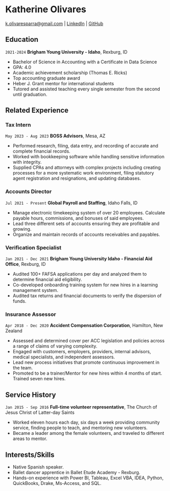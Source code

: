 
# Katherine Olivares

<div id="webaddress">
<a href="k.olivaresparra@gmail.com">k.olivaresparra@gmail.com</a>
| <a href="https://www.linkedin.com/in/katherine-olivares">LinkedIn</a>
| <a href="https://github.com/KatherineOlivares">GitHub</a>
</div>


## Education

`2021-2024`
__Brigham Young University - Idaho__, Rexburg, ID

- Bachelor of Science in Accounting with a Certificate in Data Science
- GPA: 4.0
- Academic achievement scholarship (Thomas E. Ricks)
- Top accounting graduate award
- Heber J. Grant mentor for international students
- Tutored and assisted teaching every single semester from the second until graduation.


## Related Experience

### Tax Intern

`May 2023 - Aug 2023`
__BOSS Advisors__, Mesa, AZ

- Performed research, filing, data entry, and recording of accurate and complete financial records.
- Worked with bookkeeping software while handling sensitive information with integrity.
- Supplied CPAs and attorneys with complex projects including creating processes for a more systematic work environment, filing statutory agent registration and resignations, and updating databases.

### Accounts Director

`Jul 2021 - Present`
__Global Payroll and Staffing__, Idaho Falls, ID

- Manage electronic timekeeping system of over 20 employees. Calculate payable hours, commissions, and bonuses of said employees.
- Lead three different sets of accounts ensuring they are profitable and growing.
- Organize and maintain records of accounts receivables and payables.

### Verification Specialist

`Jan 2021 - Dec 2021`
__Brigham Young University Idaho - Financial Aid Office__, Rexburg, ID

- Audited 100+ FAFSA applications per day and analyzed them to determine financial aid eligibility.
- Co-developed onboarding training system for new hires in a learning management system.
- Audited tax returns and financial documents to verify the dispersion of funds.

### Insurance Assessor

`Apr 2018 - Dec 2020`
__Accident Compensation Corporation__, Hamilton, New Zealand

- Assessed and determined cover per ACC legislation and policies across a range of claims of varying complexity.
- Engaged with customers, employers, providers, internal advisors, medical specialists, and independent assessors.
- Lead new process initiatives that promote continuous improvement in the team.
- Promoted to be a trainer/Mentor for new hires within 4 months of start. Trained seven new hires.


## Service History

`Jan 2015 - Sep 2016`
__Full-time volunteer representative__, The Church of Jesus Christ of Latter-day Saints

- Worked eleven hours each day, six days a week providing community service, finding people to teach, and mentoring new volunteers.
- Became a leader among the female volunteers, and traveled to different areas to mentor.

## Interests/Skills
- Native Spanish speaker.
- Ballet dancer apprentice in Ballet Etude Academy - Rexburg.
- Hands-on experience with Power BI, Tableau, Excel VBA, IDEA, Python, QuickBooks, Drake, Ms-Access, and SQL.


<!-- ### Footer

Last updated: May 2013 -->


